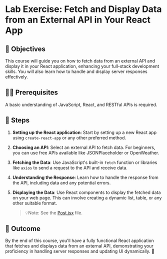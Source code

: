 # Lab Exercise: Fetch and Display Data from an External API in Your React App

## 🎯 Objectives
This course will guide you on how to fetch data from an external API and display it in your React application, enhancing your full-stack development skills. You will also learn how to handle and display server responses effectively.

## 👨‍💻 Prerequisites
A basic understanding of JavaScript, React, and RESTful APIs is required.

## 🚀 Steps
1. **Setting up the React application**: Start by setting up a new React app using `create-react-app` or any other preferred method.

2. **Choosing an API**: Select an external API to fetch data. For beginners, you can use free APIs available like JSONPlaceholder or OpenWeather.

3. **Fetching the Data**: Use JavaScript's built-in `fetch` function or libraries like `axios` to send a request to the API and receive data.

4. **Understanding the Response**: Learn how to handle the response from the API, including data and any potential errors.

5. **Displaying the Data**: Use React components to display the fetched data on your web page. This can involve creating a dynamic list, table, or any other suitable format.

   > 💡Note: See the [Post.jsx](./src/conponents/Post.jsx) file.


## 🏁 Outcome
By the end of this course, you'll have a fully functional React application that fetches and displays data from an external API, demonstrating your proficiency in handling server responses and updating UI dynamically. 🎉
